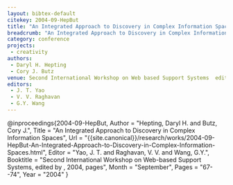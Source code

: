 ```yaml
---
layout: bibtex-default
citekey: 2004-09-HepBut
title: "An Integrated Approach to Discovery in Complex Information Spaces (2004)"
breadcrumb: "An Integrated Approach to Discovery in Complex Information Spaces (2004)"
category: conference
projects:
 - creativity
authors:
 - Daryl H. Hepting
 - Cory J. Butz
venue: Second International Workshop on Web based Support Systems  edited by   2004  pages
editors:
 - J. T. Yao
 - V. V. Raghavan
 - G.Y. Wang
---
```

@inproceedings{2004-09-HepBut,
	Author =  "Hepting, Daryl H. and Butz, Cory J.",
	Title =  "An Integrated Approach to Discovery in Complex Information Spaces",
	Url = \"{{site.canonical}}/research/works/2004-09-HepBut-An-Integrated-Approach-to-Discovery-in-Complex-Information-Spaces.html\",
	Editor =  "Yao, J. T. and Raghavan, V. V. and Wang, G.Y.",
	Booktitle =  "Second International Workshop on Web-based Support Systems, edited by , 2004, pages",
	Month =  "September",
	Pages =  "67--74",
	Year =  "2004"
}
